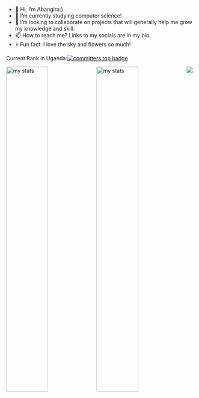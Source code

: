 - 👋 Hi, I’m Abangira:)
- 🌱 I’m currently studying computer science!
- 💞️ I’m looking to collaborate on projects that will generally help me grow my knowledge and skill.
- 📫 How to reach me? Links to my socials are in my bio.
- ⚡ Fun fact: I love the sky and flowers so much!

Current Rank in Uganda:[![committers.top badge](https://user-badge.committers.top/uganda/abangiraekyomuhendo.svg)](https://user-badge.committers.top/uganda/abangiraekyomuhendo) 

<img  alt="my stats" align = "left" width = "47%" src ="https://github-readme-stats.vercel.app/api?username=abangiraekyomuhendo&bg_color=ffffff00&text_color=ffffff"/> 
<!---[![Abangira's GitHub stats](https://github-readme-stats.vercel.app/api?username=nimmusiima&show_icons=true)](https://github.com/nimmusiima/github-readme-stats)--->

<img  alt="my stats" align = "left" width = "47%" src ="https://github-readme-stats.vercel.app/api/top-langs/?username=abangiraekyomuhendo&layout=compact&bg_color=ffffff00&text_color=ffffff"/> 

<!---![](https://github-readme-stats.vercel.app/api?username=nimmusiima&theme=dark&hide_border=true&include_all_commits=false&count_private=false)<br/>
--->

![](https://github-readme-streak-stats.herokuapp.com/?user=abangiraekyomuhendo&theme=dark&hide_border=true)<br/>


<!---![](https://github-readme-stats.vercel.app/api/top-langs/?username=Trishia-K&theme=dark&hide_border=true&include_all_commits=false&count_private=false&layout=compact)--->

<!--![C](https://img.shields.io/badge/c-%2300599C.svg?style=for-the-badge&logo=c&logoColor=white) ![Python](https://img.shields.io/badge/python-3670A0?style=for-the-badge&logo=python&logoColor=ffdd54) ![CSS3](https://img.shields.io/badge/css3-%231572B6.svg?style=for-the-badge&logo=css3&logoColor=white) ![HTML5](https://img.shields.io/badge/html5-%23E34F26.svg?style=for-the-badge&logo=html5&logoColor=white)
--->

<!---[![Top Langs](https://github-readme-stats.vercel.app/api/top-langs/?username=nimmusiima&layout=compact)](https://github.com/nimmusiima/github-readme-stats)
--->

<!---
nimmusiima/nimmusiima is a ✨ special ✨ repository because its `README.md` (this file) appears on your GitHub profile.
You can click the Preview link to take a look at your changes.
--->
